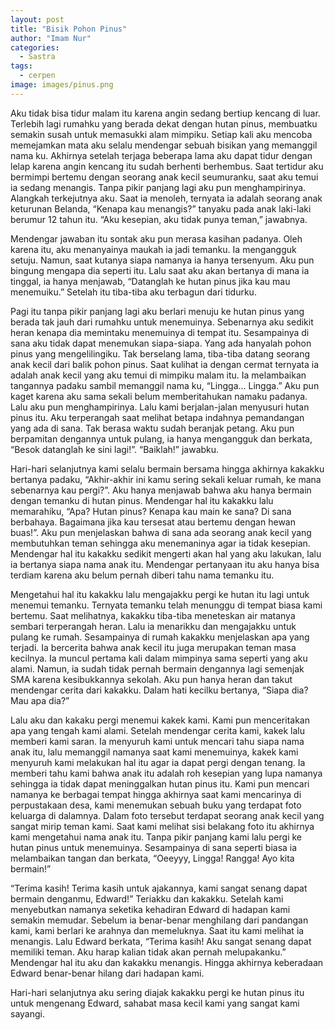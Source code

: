 ```yaml
---
layout: post
title: "Bisik Pohon Pinus"
author: "Imam Nur"
categories:
  - Sastra
tags:
  - cerpen
image: images/pinus.png
---
```


Aku tidak bisa tidur malam itu karena angin sedang bertiup kencang di luar. Terlebih lagi rumahku yang berada dekat dengan hutan pinus, membuatku semakin susah untuk memasukki alam mimpiku. Setiap kali aku mencoba memejamkan mata aku selalu mendengar sebuah bisikan yang memanggil nama ku. Akhirnya setelah terjaga beberapa lama aku dapat tidur dengan lelap karena angin kencang itu sudah berhenti berhembus. Saat tertidur aku bermimpi bertemu dengan seorang anak kecil seumuranku, saat aku temui ia sedang menangis. Tanpa pikir panjang lagi aku pun menghampirinya. Alangkah terkejutnya aku. Saat ia menoleh, ternyata ia adalah seorang anak keturunan Belanda, “Kenapa kau menangis?” tanyaku pada anak laki-laki berumur 12 tahun itu.
“Aku kesepian, aku tidak punya teman,” jawabnya.

Mendengar jawaban itu sontak aku pun merasa kasihan padanya. Oleh karena itu, aku menanyainya maukah ia jadi temanku. Ia mengangguk setuju. Namun, saat kutanya siapa namanya ia hanya tersenyum. Aku pun bingung mengapa dia seperti itu. Lalu saat aku akan bertanya di mana ia tinggal, ia hanya menjawab, “Datanglah ke hutan pinus jika kau mau menemuiku.” Setelah itu tiba-tiba aku terbagun dari tidurku.

Pagi itu tanpa pikir panjang lagi aku berlari menuju ke hutan pinus yang berada tak jauh dari rumahku untuk menemuinya. Sebenarnya aku sedikit heran kenapa dia memintaku menemuinya di tempat itu. Sesampainya di sana aku tidak dapat menemukan siapa-siapa. Yang ada hanyalah pohon pinus yang mengelilingiku. Tak berselang lama, tiba-tiba datang seorang anak kecil dari balik pohon pinus. Saat kulihat ia dengan cermat ternyata ia adalah anak kecil yang aku temui di mimpiku malam itu.
Ia melambaikan tangannya padaku sambil memanggil nama ku, “Lingga… Lingga.” Aku pun kaget karena aku sama sekali belum memberitahukan namaku padanya. Lalu aku pun menghampirinya. Lalu kami berjalan-jalan menyusuri hutan pinus itu. Aku terperangah saat melihat betapa indahnya pemandangan yang ada di sana. Tak berasa waktu  sudah beranjak petang. Aku pun berpamitan dengannya untuk pulang, ia hanya mengangguk dan berkata, “Besok datanglah ke sini lagi!”.
“Baiklah!” jawabku.

Hari-hari selanjutnya kami selalu bermain bersama hingga akhirnya kakakku bertanya padaku, “Akhir-akhir ini kamu sering sekali keluar rumah, ke mana sebenarnya kau pergi?”.
Aku hanya menjawab bahwa aku hanya bermain dengan temanku di hutan pinus. Mendengar hal itu kakakku lalu memarahiku, “Apa? Hutan pinus? Kenapa kau main ke sana? Di sana berbahaya. Bagaimana jika kau tersesat atau bertemu dengan hewan buas!”.
Aku pun menjelaskan bahwa di sana ada seorang anak kecil yang membutuhkan teman sehingga aku menemaninya agar ia tidak kesepian. Mendengar hal itu kakakku sedikit mengerti akan hal yang aku lakukan, lalu ia bertanya siapa nama anak itu. Mendengar pertanyaan itu aku hanya bisa terdiam karena aku belum pernah diberi tahu nama temanku itu.

Mengetahui hal itu kakakku lalu mengajakku pergi ke hutan itu lagi untuk menemui temanku. Ternyata temanku telah menunggu di tempat biasa kami bertemu. Saat melihatnya, kakakku tiba-tiba meneteskan air matanya sembari terperangah heran. Lalu ia menarikku dan mengajakku untuk pulang ke rumah. Sesampainya di rumah kakakku menjelaskan apa yang terjadi. Ia bercerita bahwa anak kecil itu juga merupakan teman masa kecilnya. Ia muncul pertama kali dalam mimpinya sama seperti yang aku alami. Namun, ia sudah tidak pernah bermain dengannya  lagi semenjak SMA karena kesibukkannya sekolah. Aku pun hanya heran dan takut mendengar cerita dari kakakku. Dalam hati kecilku bertanya, “Siapa dia? Mau apa dia?”

Lalu aku dan kakaku pergi menemui kakek kami. Kami pun menceritakan apa yang tengah kami alami. Setelah mendengar cerita kami, kakek lalu memberi kami saran. Ia menyuruh kami untuk mencari tahu siapa nama anak itu, lalu memanggil namanya saat kami menemuinya, kakek kami menyuruh kami melakukan hal itu agar ia dapat pergi dengan tenang. Ia memberi tahu kami bahwa anak itu adalah roh kesepian yang lupa namanya sehingga ia tidak dapat meninggalkan hutan pinus itu.
Kami pun mencari namanya ke berbagai tempat hingga akhirnya saat kami mencarinya di perpustakaan desa, kami menemukan sebuah buku yang terdapat foto keluarga di dalamnya. Dalam foto tersebut terdapat seorang anak kecil yang sangat mirip teman kami. Saat kami melihat sisi belakang foto itu akhirnya kami mengetahui nama anak itu. Tanpa pikir panjang kami lalu pergi ke hutan pinus untuk menemuinya. Sesampainya di sana seperti biasa ia melambaikan tangan dan berkata, “Oeeyyy, Lingga! Rangga! Ayo kita bermain!”

“Terima kasih! Terima kasih untuk ajakannya, kami sangat senang dapat bermain denganmu, Edward!” Teriakku dan kakakku.
Setelah kami menyebutkan namanya seketika kehadiran Edward di hadapan kami semakin memudar. Sebelum ia benar-benar menghilang dari pandangan kami, kami berlari ke arahnya dan memeluknya. Saat itu kami melihat ia menangis. Lalu Edward berkata, “Terima kasih! Aku sangat senang dapat memiliki teman. Aku harap kalian tidak akan pernah melupakanku.”
Mendengar hal itu aku dan kakakku menangis. Hingga akhirnya keberadaan Edward benar-benar hilang dari hadapan kami.

Hari-hari selanjutnya aku sering diajak kakakku pergi ke hutan pinus itu untuk mengenang Edward, sahabat masa kecil kami yang sangat kami sayangi. 
